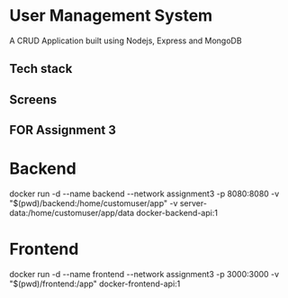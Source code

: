 # User Management System
A CRUD Application built using Nodejs, Express and MongoDB


## Tech stack

## Screens

## FOR Assignment 3
# Backend
docker run -d --name backend --network assignment3 -p 8080:8080 -v "$(pwd)/backend:/home/customuser/app" -v server-data:/home/customuser/app/data docker-backend-api:1
# Frontend
docker run -d --name frontend --network assignment3 -p 3000:3000 -v "$(pwd)/frontend:/app" docker-frontend-api:1
